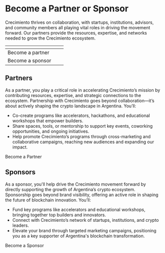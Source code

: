 # Become a Partner or Sponsor

Crecimiento thrives on collaboration, with startups, institutions, advisors, and community members all playing vital roles in driving the movement forward. Our partners provide the resources, expertise, and networks needed to grow the Crecimiento ecosystem.

<table data-view="cards"><thead><tr><th></th><th></th><th></th></tr></thead><tbody><tr><td>Become a partner</td><td></td><td></td></tr><tr><td>Become a sponsor</td><td></td><td></td></tr></tbody></table>



## Partners

As a partner, you play a critical role in accelerating Crecimiento’s mission by contributing resources, expertise, and strategic connections to the ecosystem. Partnership with Crecimiento goes beyond collaboration—it’s about actively shaping the crypto landscape in Argentina. You’ll:

* Co-create programs like accelerators, hackathons, and educational workshops that empower builders.
* Share spaces, tools, or mentorship to support key events, coworking opportunities, and ongoing initiatives.
* Help promote Crecimiento’s programs through cross-marketing and collaborative campaigns, reaching new audiences and expanding our impact.

Become a Partner



## Sponsors

As a sponsor, you'll help drive the Crecimiento movement forward by directly supporting the growth of Argentina’s crypto ecosystem. Sponsorship goes beyond brand visibility, offering an active role in shaping the future of blockchain innovation. You’ll:

* Fund key programs like accelerators and educational workshops, bringing together top builders and innovators.
* Connect with Crecimiento’s network of startups, institutions, and crypto leaders.
* Elevate your brand through targeted marketing campaigns, positioning you as a key supporter of Argentina's blockchain transformation.

Become a Sponsor
